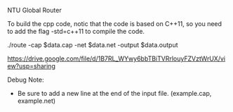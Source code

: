 NTU Global Router

To build the cpp code, notic that the code is based on C++11, so you need to add the flag -std=c++11 to compile the code.

./route -cap $data.cap -net $data.net -output $data.output

https://drive.google.com/file/d/1B7RL_WYwy6bbTBiTVRrlouyFZVztWrUX/view?usp=sharing

Debug Note:
* Be sure to add a new line at the end of the input file. (example.cap, example.net)